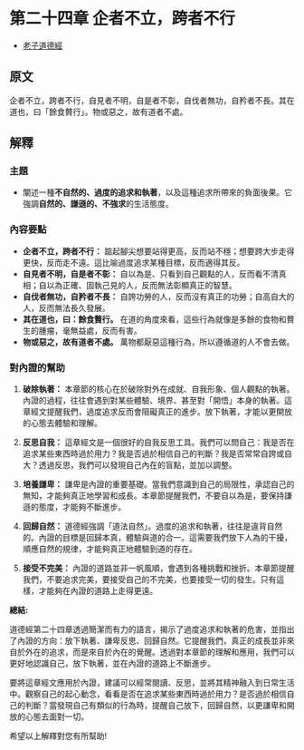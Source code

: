 # 第二十四章 企者不立，跨者不行

- [老子道德經](https://www.daodejing.org/)

## 原文
企者不立，跨者不行，自見者不明，自是者不彰，自伐者無功，自矜者不長。其在道也，曰「餘食贅行」。物或惡之，故有道者不處。

## 解釋
### 主題
- 闡述一種**不自然的、過度的追求和執著**，以及這種追求所帶來的負面後果。它強調**自然的、謙遜的、不強求**的生活態度。

### 內容要點
*   **企者不立，跨者不行：** 踮起腳尖想要站得更高，反而站不穩；想要跨大步走得更快，反而走不遠。這比喻過度追求某種目標，反而適得其反。
*   **自見者不明，自是者不彰：** 自以為是、只看到自己觀點的人，反而看不清真相；自以為正確、固執己見的人，反而無法彰顯真正的智慧。
*   **自伐者無功，自矜者不長：** 自誇功勞的人，反而沒有真正的功勞；自高自大的人，反而無法長久發展。
*   **其在道也，曰：餘食贅行。** 在道的角度來看，這些行為就像是多餘的食物和贅生的腫瘤，毫無益處，反而有害。
*   **物或惡之，故有道者不處。** 萬物都厭惡這種行為，所以遵循道的人不會去做。

### 對內證的幫助
1.  **破除執著：** 本章節的核心在於破除對外在成就、自我形象、個人觀點的執著。內證的過程，往往會遇到對某些體驗、境界、甚至對「開悟」本身的執著。這章經文提醒我們，過度追求反而會阻礙真正的進步。放下執著，才能以更開放的心態去體驗和理解。

2.  **反思自我：** 這章經文是一個很好的自我反思工具。我們可以問自己：我是否在追求某些東西時過於用力？我是否過於相信自己的判斷？我是否常常自誇或自大？透過反思，我們可以發現自己內在的盲點，並加以調整。

3.  **培養謙卑：** 謙卑是內證的重要基礎。當我們意識到自己的局限性，承認自己的無知，才能夠真正地學習和成長。本章節提醒我們，不要自以為是，要保持謙遜的態度，才能夠不斷進步。

4.  **回歸自然：** 道德經強調「道法自然」。過度的追求和執著，往往是違背自然的。內證的目標是回歸本真，體驗與道的合一。這需要我們放下人為的干擾，順應自然的規律，才能夠真正地體驗到道的存在。

5.  **接受不完美：** 內證的道路並非一帆風順，會遇到各種挑戰和挫折。本章節提醒我們，不要追求完美，要接受自己的不完美，也要接受一切的發生。只有這樣，才能夠在內證的道路上走得更遠。

**總結:**

道德經第二十四章透過簡潔而有力的語言，揭示了過度追求和執著的危害，並指出了內證的方向：放下執著、謙卑反思、回歸自然。它提醒我們，真正的成長並非來自於外在的追求，而是來自於內在的覺醒。透過對本章節的理解和應用，我們可以更好地認識自己，放下執著，並在內證的道路上不斷進步。

要將這章經文應用於內證，建議可以經常閱讀、反思，並將其精神融入到日常生活中。觀察自己的起心動念，看看是否在追求某些東西時過於用力？是否過於相信自己的判斷？當發現自己有類似的行為時，提醒自己放下，回歸自然，以更謙卑和開放的心態去面對一切。

希望以上解釋對您有所幫助!